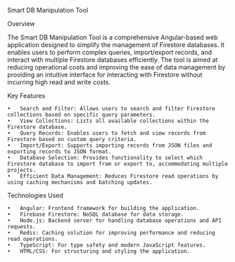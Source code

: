 Smart DB Manipulation Tool

Overview

The Smart DB Manipulation Tool is a comprehensive Angular-based web application designed to simplify the management of Firestore databases. It enables users to perform complex queries, import/export records, and interact with multiple Firestore databases efficiently. The tool is aimed at reducing operational costs and improving the ease of data management by providing an intuitive interface for interacting with Firestore without incurring high read and write costs.

Key Features

	•	Search and Filter: Allows users to search and filter Firestore collections based on specific query parameters.
	•	View Collections: Lists all available collections within the Firestore database.
	•	Query Records: Enables users to fetch and view records from Firestore based on custom query criteria.
	•	Import/Export: Supports importing records from JSON files and exporting records to JSON format.
	•	Database Selection: Provides functionality to select which Firestore database to import from or export to, accommodating multiple projects.
	•	Efficient Data Management: Reduces Firestore read operations by using caching mechanisms and batching updates.

Technologies Used

	•	Angular: Frontend framework for building the application.
	•	Firebase Firestore: NoSQL database for data storage.
	•	Node.js: Backend server for handling database operations and API requests.
	•	Redis: Caching solution for improving performance and reducing read operations.
	•	TypeScript: For type safety and modern JavaScript features.
	•	HTML/CSS: For structuring and styling the application.
